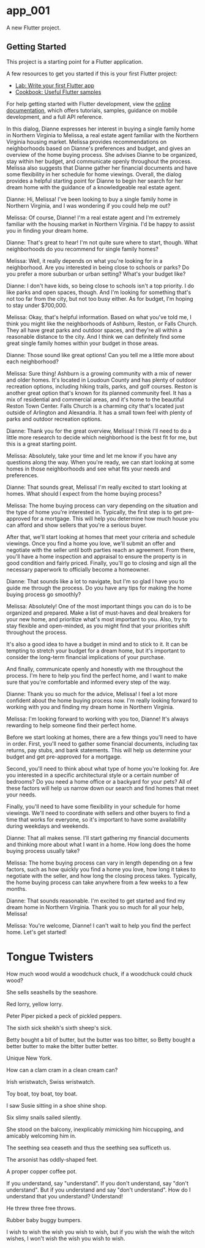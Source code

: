# app_001

A new Flutter project.

## Getting Started

This project is a starting point for a Flutter application.

A few resources to get you started if this is your first Flutter project:

- [Lab: Write your first Flutter app](https://docs.flutter.dev/get-started/codelab)
- [Cookbook: Useful Flutter samples](https://docs.flutter.dev/cookbook)

For help getting started with Flutter development, view the
[online documentation](https://docs.flutter.dev/), which offers tutorials,
samples, guidance on mobile development, and a full API reference.






In this dialog, Dianne expresses her interest in buying a single family home in Northern Virginia to Melissa, a real estate agent familiar with the Northern Virginia housing market. Melissa provides recommendations on neighborhoods based on Dianne's preferences and budget, and gives an overview of the home buying process. She advises Dianne to be organized, stay within her budget, and communicate openly throughout the process. Melissa also suggests that Dianne gather her financial documents and have some flexibility in her schedule for home viewings. Overall, the dialog provides a helpful starting point for Dianne to begin her search for her dream home with the guidance of a knowledgeable real estate agent.

Dianne: Hi, Melissa! I've been looking to buy a single family home in Northern Virginia, and I was wondering if you could help me out?

Melissa: Of course, Dianne! I'm a real estate agent and I'm extremely familiar with the housing market in Northern Virginia. I'd be happy to assist you in finding your dream home.

Dianne: That's great to hear! I'm not quite sure where to start, though. What neighborhoods do you recommend for single family homes?

Melissa: Well, it really depends on what you're looking for in a neighborhood. Are you interested in being close to schools or parks? Do you prefer a more suburban or urban setting? What's your budget like?

Dianne: I don't have kids, so being close to schools isn't a top priority. I do like parks and open spaces, though. And I'm looking for something that's not too far from the city, but not too busy either. As for budget, I'm hoping to stay under $700,000.

Melissa: Okay, that's helpful information. Based on what you've told me, I think you might like the neighborhoods of Ashburn, Reston, or Falls Church. They all have great parks and outdoor spaces, and they're all within a reasonable distance to the city. And I think we can definitely find some great single family homes within your budget in those areas.

Dianne: Those sound like great options! Can you tell me a little more about each neighborhood?

Melissa: Sure thing! Ashburn is a growing community with a mix of newer and older homes. It's located in Loudoun County and has plenty of outdoor recreation options, including hiking trails, parks, and golf courses. Reston is another great option that's known for its planned community feel. It has a mix of residential and commercial areas, and it's home to the beautiful Reston Town Center. Falls Church is a charming city that's located just outside of Arlington and Alexandria. It has a small town feel with plenty of parks and outdoor recreation options.

Dianne: Thank you for the great overview, Melissa! I think I'll need to do a little more research to decide which neighborhood is the best fit for me, but this is a great starting point.

Melissa: Absolutely, take your time and let me know if you have any questions along the way. When you're ready, we can start looking at some homes in those neighborhoods and see what fits your needs and preferences.

Dianne: That sounds great, Melissa! I'm really excited to start looking at homes. What should I expect from the home buying process?

Melissa: The home buying process can vary depending on the situation and the type of home you're interested in. Typically, the first step is to get pre-approved for a mortgage. This will help you determine how much house you can afford and show sellers that you're a serious buyer.

After that, we'll start looking at homes that meet your criteria and schedule viewings. Once you find a home you love, we'll submit an offer and negotiate with the seller until both parties reach an agreement. From there, you'll have a home inspection and appraisal to ensure the property is in good condition and fairly priced. Finally, you'll go to closing and sign all the necessary paperwork to officially become a homeowner.

Dianne: That sounds like a lot to navigate, but I'm so glad I have you to guide me through the process. Do you have any tips for making the home buying process go smoothly?

Melissa: Absolutely! One of the most important things you can do is to be organized and prepared. Make a list of must-haves and deal breakers for your new home, and prioritize what's most important to you. Also, try to stay flexible and open-minded, as you might find that your priorities shift throughout the process.

It's also a good idea to have a budget in mind and to stick to it. It can be tempting to stretch your budget for a dream home, but it's important to consider the long-term financial implications of your purchase.

And finally, communicate openly and honestly with me throughout the process. I'm here to help you find the perfect home, and I want to make sure that you're comfortable and informed every step of the way.

Dianne: Thank you so much for the advice, Melissa! I feel a lot more confident about the home buying process now. I'm really looking forward to working with you and finding my dream home in Northern Virginia.

Melissa: I'm looking forward to working with you too, Dianne! It's always rewarding to help someone find their perfect home.

Before we start looking at homes, there are a few things you'll need to have in order. First, you'll need to gather some financial documents, including tax returns, pay stubs, and bank statements. This will help us determine your budget and get pre-approved for a mortgage.

Second, you'll need to think about what type of home you're looking for. Are you interested in a specific architectural style or a certain number of bedrooms? Do you need a home office or a backyard for your pets? All of these factors will help us narrow down our search and find homes that meet your needs.

Finally, you'll need to have some flexibility in your schedule for home viewings. We'll need to coordinate with sellers and other buyers to find a time that works for everyone, so it's important to have some availability during weekdays and weekends.

Dianne: That all makes sense. I'll start gathering my financial documents and thinking more about what I want in a home. How long does the home buying process usually take?

Melissa: The home buying process can vary in length depending on a few factors, such as how quickly you find a home you love, how long it takes to negotiate with the seller, and how long the closing process takes. Typically, the home buying process can take anywhere from a few weeks to a few months.

Dianne: That sounds reasonable. I'm excited to get started and find my dream home in Northern Virginia. Thank you so much for all your help, Melissa!

Melissa: You're welcome, Dianne! I can't wait to help you find the perfect home. Let's get started!

# Tongue Twisters

How much wood would a woodchuck chuck, if a woodchuck could chuck wood?

She sells seashells by the seashore.

Red lorry, yellow lorry.

Peter Piper picked a peck of pickled peppers.

The sixth sick sheikh's sixth sheep's sick.

Betty bought a bit of butter, but the butter was too bitter, so Betty bought a better butter to make the bitter butter better.

Unique New York.

How can a clam cram in a clean cream can?

Irish wristwatch, Swiss wristwatch.

Toy boat, toy boat, toy boat.

I saw Susie sitting in a shoe shine shop.

Six slimy snails sailed silently.

She stood on the balcony, inexplicably mimicking him hiccupping, and amicably welcoming him in.

The seething sea ceaseth and thus the seething sea sufficeth us.

The arsonist has oddly-shaped feet.

A proper copper coffee pot.

If you understand, say "understand". If you don't understand, say "don't understand". But if you understand and say "don't understand". How do I understand that you understand? Understand!

He threw three free throws.

Rubber baby buggy bumpers.

I wish to wish the wish you wish to wish, but if you wish the wish the witch wishes, I won't wish the wish you wish to wish.
